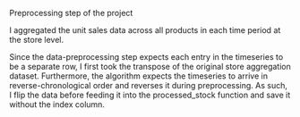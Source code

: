 Preprocessing step of the project

I aggregated the unit sales data across all products in each time period at the store level.

Since the data-preprocessing step expects each entry in the timeseries to be a separate row, I first
took the transpose of the original store aggregation dataset. Furthermore, the algorithm expects 
the timeseries to arrive in reverse-chronological order and reverses it during preprocessing. As such, I flip
the data before feeding it into the processed_stock function and save it without the index column.
